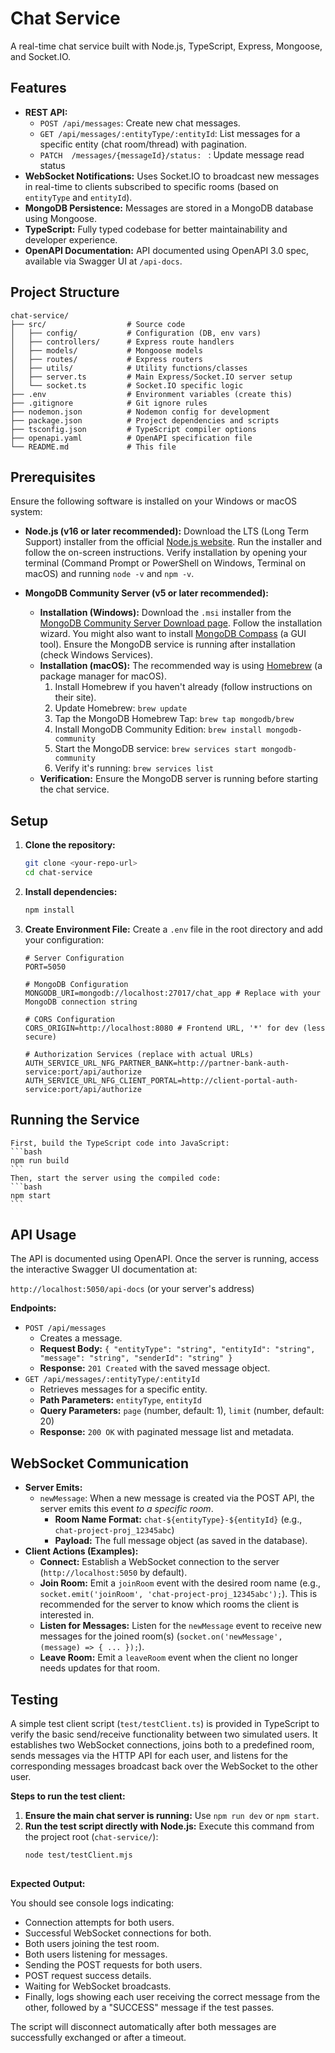 # Chat Service

A real-time chat service built with Node.js, TypeScript, Express, Mongoose, and Socket.IO.

## Features

-   **REST API:**
    -   `POST /api/messages`: Create new chat messages.    
    -   `GET /api/messages/:entityType/:entityId`: List messages for a specific entity (chat room/thread) with pagination.
    -   `PATCH  /messages/{messageId}/status: ` : Update message read status
-   **WebSocket Notifications:** Uses Socket.IO to broadcast new messages in real-time to clients subscribed to specific rooms (based on `entityType` and `entityId`).
-   **MongoDB Persistence:** Messages are stored in a MongoDB database using Mongoose.
-   **TypeScript:** Fully typed codebase for better maintainability and developer experience.
-   **OpenAPI Documentation:** API documented using OpenAPI 3.0 spec, available via Swagger UI at `/api-docs`.

## Project Structure
```
chat-service/
├── src/                  # Source code
│   ├── config/           # Configuration (DB, env vars)
│   ├── controllers/      # Express route handlers
│   ├── models/           # Mongoose models
│   ├── routes/           # Express routers
│   ├── utils/            # Utility functions/classes
│   ├── server.ts         # Main Express/Socket.IO server setup
│   └── socket.ts         # Socket.IO specific logic
├── .env                  # Environment variables (create this)
├── .gitignore            # Git ignore rules
├── nodemon.json          # Nodemon config for development
├── package.json          # Project dependencies and scripts
├── tsconfig.json         # TypeScript compiler options
├── openapi.yaml          # OpenAPI specification file
└── README.md             # This file
```
## Prerequisites

Ensure the following software is installed on your Windows or macOS system:

* **Node.js (v16 or later recommended):**
     Download the LTS (Long Term Support) installer from the official [Node.js website](https://nodejs.org/). Run the installer and follow the on-screen instructions. Verify installation by opening your terminal (Command Prompt or PowerShell on Windows, Terminal on macOS) and running `node -v` and `npm -v`.

* **MongoDB Community Server (v5 or later recommended):**   
    * **Installation (Windows):** Download the `.msi` installer from the [MongoDB Community Server Download page](https://www.mongodb.com/try/download/community). Follow the installation wizard. You might also want to install [MongoDB Compass](https://www.mongodb.com/try/download/compass) (a GUI tool). Ensure the MongoDB service is running after installation (check Windows Services).
    * **Installation (macOS):** The recommended way is using [Homebrew](https://brew.sh/) (a package manager for macOS).
        1.  Install Homebrew if you haven't already (follow instructions on their site).
        2.  Update Homebrew: `brew update`
        3.  Tap the MongoDB Homebrew Tap: `brew tap mongodb/brew`
        4.  Install MongoDB Community Edition: `brew install mongodb-community`
        5.  Start the MongoDB service: `brew services start mongodb-community`
        6.  Verify it's running: `brew services list`
    * **Verification:** Ensure the MongoDB server is running before starting the chat service.

## Setup

1.  **Clone the repository:**
    ```bash
    git clone <your-repo-url>
    cd chat-service
    ```

2.  **Install dependencies:**
    ```bash
    npm install   
    ```

3.  **Create Environment File:**
    Create a `.env` file in the root directory and add your configuration:
    ```env
    # Server Configuration
    PORT=5050

    # MongoDB Configuration
    MONGODB_URI=mongodb://localhost:27017/chat_app # Replace with your MongoDB connection string

    # CORS Configuration
    CORS_ORIGIN=http://localhost:8080 # Frontend URL, '*' for dev (less secure)
       
    # Authorization Services (replace with actual URLs)
    AUTH_SERVICE_URL_NFG_PARTNER_BANK=http://partner-bank-auth-service:port/api/authorize
    AUTH_SERVICE_URL_NFG_CLIENT_PORTAL=http://client-portal-auth-service:port/api/authorize
    
    ```

## Running the Service

    First, build the TypeScript code into JavaScript:
    ```bash
    npm run build
    ```
    Then, start the server using the compiled code:
    ```bash
    npm start
    ```

## API Usage

The API is documented using OpenAPI. Once the server is running, access the interactive Swagger UI documentation at:

`http://localhost:5050/api-docs` (or your server's address)

**Endpoints:**

-   `POST /api/messages`
    -   Creates a message.
    -   **Request Body:** `{ "entityType": "string", "entityId": "string", "message": "string", "senderId": "string" }`
    -   **Response:** `201 Created` with the saved message object.
-   `GET /api/messages/:entityType/:entityId`
    -   Retrieves messages for a specific entity.
    -   **Path Parameters:** `entityType`, `entityId`
    -   **Query Parameters:** `page` (number, default: 1), `limit` (number, default: 20)
    -   **Response:** `200 OK` with paginated message list and metadata.

## WebSocket Communication

-   **Server Emits:**
    -   `newMessage`: When a new message is created via the POST API, the server emits this event *to a specific room*.
        -   **Room Name Format:** `chat-${entityType}-${entityId}` (e.g., `chat-project-proj_12345abc`)
        -   **Payload:** The full message object (as saved in the database).
-   **Client Actions (Examples):**
    -   **Connect:** Establish a WebSocket connection to the server (`http://localhost:5050` by default).
    -   **Join Room:** Emit a `joinRoom` event with the desired room name (e.g., `socket.emit('joinRoom', 'chat-project-proj_12345abc');`). This is recommended for the server to know which rooms the client is interested in.
    -   **Listen for Messages:** Listen for the `newMessage` event to receive new messages for the joined room(s) (`socket.on('newMessage', (message) => { ... });`).
    -   **Leave Room:** Emit a `leaveRoom` event when the client no longer needs updates for that room.

## Testing

A simple test client script (`test/testClient.ts`) is provided in TypeScript to verify the basic send/receive functionality between two simulated users. It establishes two WebSocket connections, joins both to a predefined room, sends messages via the HTTP API for each user, and listens for the corresponding messages broadcast back over the WebSocket to the other user.

**Steps to run the test client:**

1.  **Ensure the main chat server is running:** Use `npm run dev` or `npm start`.
2.  **Run the test script directly with Node.js:** Execute this command from the project root (`chat-service/`):
    ```bash
    node test/testClient.mjs
  
    ```
   

**Expected Output:**

You should see console logs indicating:
-   Connection attempts for both users.
-   Successful WebSocket connections for both.
-   Both users joining the test room.
-   Both users listening for messages.
-   Sending the POST requests for both users.
-   POST request success details.
-   Waiting for WebSocket broadcasts.
-   Finally, logs showing each user receiving the correct message from the other, followed by a "SUCCESS" message if the test passes.

The script will disconnect automatically after both messages are successfully exchanged or after a timeout.
